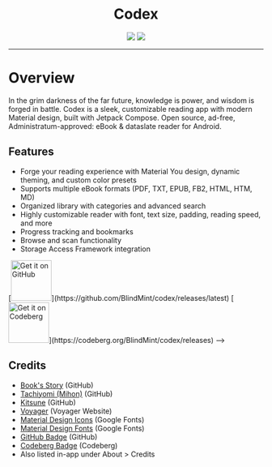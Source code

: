 <div align="center">
    <h1>Codex</h1>
</div>

<!-- 
![GitHub](https://img.shields.io/github/release/BlindMint/codex.svg?label=GitHub&logo=GitHub)
![Codeberg](https://img.shields.io/badge/v1.6.3?label=Codeberg&labelColor=27303D&logo=codeberg) 
-->

<p align="center">
    <a href="https://github.com/BlindMint/codex/releases/latest" alt="latest GitHub codex release">
        <img src="https://img.shields.io/badge/github-v1.6.3-orange?logo=github" /></a>
    <a href="https://codeberg.org/BlindMint/codex/releases/latest" alt="latest Codeberg codex release">
        <img src="https://img.shields.io/badge/codeberg-v1.6.3-2185D0?logo=codeberg" /></a>
</p>

---

# Overview

In the grim darkness of the far future, knowledge is power, and wisdom is forged in battle.
Codex is a sleek, customizable reading app with modern Material design, built with Jetpack Compose.
Open source, ad-free, Administratum-approved: eBook & dataslate reader for Android.

## Features

- Forge your reading experience with Material You design, dynamic theming, and custom color presets
- Supports multiple eBook formats (PDF, TXT, EPUB, FB2, HTML, HTM, MD)
- Organized library with categories and advanced search
- Highly customizable reader with font, text size, padding, reading speed, and more
- Progress tracking and bookmarks
- Browse and scan functionality
- Storage Access Framework integration

<!-- ## Downloads -->

<!-- 
[![Get it on GitHub](https://raw.githubusercontent.com/Kunzisoft/Github-badge/main/get-it-on-github.png)](https://github.com/BlindMint/codex/releases/latest)
[![Get it on Codeberg](https://raw.githubusercontent.com/BlindMint/codex/master/docs/images/codeberg-badge.png)](https://codeberg.org/BlindMint/codex/releases)
 -->
<!-->
[<img src="https://raw.githubusercontent.com/BlindMint/codex/master/docs/images/gitlab-badge.png" alt='Get it on GitHub' height="80">](https://github.com/BlindMint/codex/releases/latest)
[<img src="https://raw.githubusercontent.com/BlindMint/codex/master/docs/images/codeberg-badge.png" alt='Get it on Codeberg' height="80">](https://codeberg.org/BlindMint/codex/releases)
-->
## Credits

- [Book's Story](https://github.com/Acclorite/book-story) (GitHub)
- [Tachiyomi (Mihon)](https://github.com/mihonapp/mihon) (GitHub)
- [Kitsune](https://github.com/Drumber/Kitsune) (GitHub)
- [Voyager](https://voyager.adriel.cafe/) (Voyager Website)
- [Material Design Icons](https://fonts.google.com/icons) (Google Fonts)
- [Material Design Fonts](https://fonts.google.com) (Google Fonts)
- [GitHub Badge](https://github.com/Kunzisoft/Github-badge) (GitHub)
- [Codeberg Badge](https://codeberg.org/Codeberg/GetItOnCodeberg) (Codeberg)
- Also listed in-app under About > Credits

